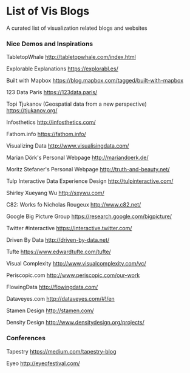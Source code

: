 # List of Vis Blogs
A curated list of visualization related blogs and websites


### Nice Demos and Inspirations

TabletopWhale
http://tabletopwhale.com/index.html

Explorable Explanations
https://explorabl.es/

Built with Mapbox 
https://blog.mapbox.com/tagged/built-with-mapbox

123 Data Paris
https://123data.paris/

Topi Tjukanov (Geospatial data from a new perspective)
https://tjukanov.org/

Infosthetics
http://infosthetics.com/

Fathom.info
https://fathom.info/

Visualizing Data
http://www.visualisingdata.com/

Marian Dörk's Personal Webpage
http://mariandoerk.de/

Moritz Stefaner's Personal Webpage
http://truth-and-beauty.net/

Tulp Interactive Data Experience Design
http://tulpinteractive.com/

Shirley Xueyang Wu
http://sxywu.com/

C82: Works fo Nicholas Rougeux
http://www.c82.net/

Google Big Picture Group
https://research.google.com/bigpicture/

Twitter #interactive
https://interactive.twitter.com/

Driven By Data
http://driven-by-data.net/

Tufte
https://www.edwardtufte.com/tufte/

Visual Complexity
http://www.visualcomplexity.com/vc/

Periscopic.com
http://www.periscopic.com/our-work

FlowingData
http://flowingdata.com/

Dataveyes.com
http://dataveyes.com/#!/en

Stamen Design
http://stamen.com/

Density Design
http://www.densitydesign.org/projects/


### Conferences

Tapestry
https://medium.com/tapestry-blog

Eyeo
http://eyeofestival.com/

